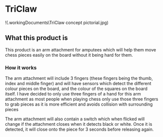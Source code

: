 # TriClaw

!(\.workingDocuments\TriClaw concept pictorial.jpg)

## What this product is
This product is an arm attachment for amputees which will help them move chess pieces easily on the board without it being hard for them. 

### How it works
The arm attachment will include 3 fingers (these fingers being the thumb, index and middle finger) and will have sensors which detect the different colour pieces on the board, and the colour of the squares on the board itself. I have decided to only use three fingers of a hand for this arm attachment as most people when playing chess only use those three fingers to grab pieces as it is more efficient and avoids collision with surrounding pieces

The arm attachment will also contain a switch which when flicked will change if the attachment closes when it detects black or white. Once it is detected, it will close onto the piece for 3 seconds before releasing again.